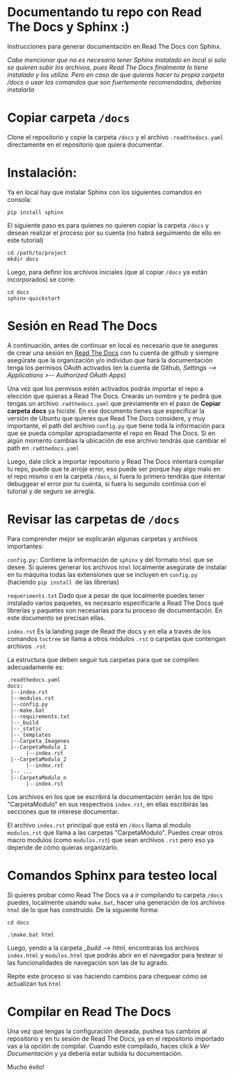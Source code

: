 # Documentando tu repo con Read The Docs y Sphinx :)

Instrucciones para generar documentación en Read The Docs con Sphinx.

*Cabe mencionar que no es necesario tener Sphinx instalado en local si solo se quieren subir los archivos, pues Read The Docs finalmente lo tiene instalado y los utiliza. Pero en caso de que quieras hacer tu propia carpeta /docs o usar los comandos que son fuertemente recomendados, deberías instalarla*

# Copiar carpeta `/docs`

Clone el repositorio y copie la carpeta `/docs` y el archivo `.readthedocs.yaml` directamente en el repositorio que quiera documentar.

# Instalación:

Ya en local hay que instalar Sphinx con los siguientes comandos en consola:

```
pip install sphinx
```

El siguiente paso es para quienes no quieren copiar la carpeta `/docs` y desean realizar el proceso por su cuenta (no habrá seguimiento de ello en este tutorial)

```
cd /path/to/project
mkdir docs
```

Luego, para definir los archivos iniciales (que al copiar `/docs` ya están incorporados) se corre:

```
cd docs
sphinx-quickstart
```

# Sesión en Read The Docs

A continuación, antes de continuar en local es necesario que te asegures de crear una sesión en [Read The Docs](https://about.readthedocs.com/?ref=readthedocs.com) con tu cuenta de github y siempre asegúrate que la organización y/o individuo que hará la documentación tenga los permisos OAuth activados (en la cuenta de Github, *Settings --> Applications >-- Authorized OAuth Apps*)

Una vez que los permisos estén activados podrás importar el repo a elección que quieras a Read The Docs. Crearás un nombre y te pedirá que tengas un archivo .`radthedocs.yaml` que previamente en el paso de **Copiar carpeta docs** ya hiciste. En ese documento tienes que especificar la versión de Ubuntu que quieres que Read The Docs considere, y muy importante, el path del archivo `config.py` que tiene toda la información para que se pueda compilar apropiadamente el repo en Read The Docs. Si en algún momento cambias la ubicación de ese archivo tendrás que cambiar el path en .`radthedocs.yaml`

Luego, dale click a importar repositorio y Read The Docs intentará compilar tu repo, puede que te arroje error, eso puede ser porque hay algo malo en el repo mismo o en la carpeta `/docs`, si fuera lo primero tendrás que intentar debuggear el error por tu cuenta, si fuera lo segundo continúa con el tutorial y de seguro se arregla.

# Revisar las carpetas de `/docs`

Para comprender mejor se explicarán algunas carpetas y archivos importantes:

`config.py:` Contiene la información de `sphinx` y del formato `html` que se desee.  Si quieres generar los archivos `html` localmente asegúrate de instalar en tu máquina todas las extensiones que se incluyen en `config.py` (haciendo `pip install `de las librerias)

`requeriments.txt` Dado que a pesar de que localmente puedes tener instalado varios paquetes, es necesario especificarle a Read The Docs qué librerías y paquetes son necesarias para tu proceso de documentación. En este documento se precisan ellas.

`index.rst` Es la landing page de Read the docs y en ella a través de los comandos `toctree` se llama a otros módulos `.rst` o carpetas que contengan archivos `.rst`

La estructura que deben seguir tus carpetas para que se compilen adecuadamente es:

```
.readthedocs.yaml
docs:
 |--index.rst
 |--modulos.rst 
 |--config.py
 |--make.bat
 |--requirements.txt
 |--_build
 |--_static
 |--_templates
 |--Carpeta_Imagenes
 |--CarpetaModulo_1 
      |--index.rst
 |--CarpetaModulo_2 
      |--index.rst
 |-- ...
 |--CarpetaModulo_n 
      |--index.rst 
```

Los archivos en los que se escribirá la documentación serán los de tipo "CarpetaModulo" en sus respectivos `index.rst`, en ellas escribirás las secciones que te interese documentar.

El archivo `index.rst` principal que está en `/docs` llama al modulo `modulos.rst` que llama a las carpetas "CarpetaModulo". Puedes crear otros macro modulos (como `modulos.rst`) que sean archivos `.rst` pero eso ya depende de cómo quieras organizarlo.

# Comandos Sphinx para testeo local

Si quieres probar cómo Read The Docs va a ir compilando tu carpeta `/docs` puedes, localmente usando `make.bat`, hacer una generación de los archivos `html` de lo que has construido. De la siguiente forma:

```
cd docs
```

```
.\make.bat html
```

Luego, yendo a la carpeta *_build --> html,* encontrarás los archivos `index.html` y `modulos.html` que podrás abrir en el navegador para testear si las funcionalidades de navegación son las de tu agrado.

Repite este proceso si vas haciendo cambios para chequear cómo se actualizan tus `html`

# Compilar en Read The Docs

Una vez que tengas la configuración deseada, pushea tus cambios al repositorio y en tu sesión de Read The Docs, ya en el repositorio importado vas a la opción de compilar. Cuando esté compilado, haces click a *Ver* *Documentación* y ya debería estar subida tu documentación.

Mucho éxito!
